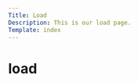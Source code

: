 ```yaml
---
Title: Load
Description: This is our load page.
Template: index
---
```


load
==========================
